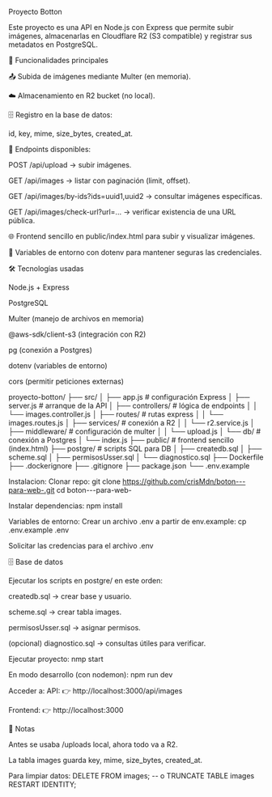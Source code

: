 Proyecto Botton

Este proyecto es una API en Node.js con Express que permite subir imágenes, almacenarlas en Cloudflare R2 (S3 compatible) y registrar sus metadatos en PostgreSQL.

🚀 Funcionalidades principales

📤 Subida de imágenes mediante Multer (en memoria).

☁️ Almacenamiento en R2 bucket (no local).

🗄️ Registro en la base de datos:

id, key, mime, size_bytes, created_at.

🔎 Endpoints disponibles:

POST /api/upload → subir imágenes.

GET /api/images → listar con paginación (limit, offset).

GET /api/images/by-ids?ids=uuid1,uuid2 → consultar imágenes específicas.

GET /api/images/check-url?url=... → verificar existencia de una URL pública.

🌐 Frontend sencillo en public/index.html para subir y visualizar imágenes.

🔐 Variables de entorno con dotenv para mantener seguras las credenciales.

🛠️ Tecnologías usadas

Node.js + Express

PostgreSQL

Multer (manejo de archivos en memoria)

@aws-sdk/client-s3 (integración con R2)

pg (conexión a Postgres)

dotenv (variables de entorno)

cors (permitir peticiones externas)

proyecto-botton/
├── src/
│   ├── app.js              # configuración Express
│   ├── server.js           # arranque de la API
│   ├── controllers/        # lógica de endpoints
│   │   └── images.controller.js
│   ├── routes/             # rutas express
│   │   └── images.routes.js
│   ├── services/           # conexión a R2
│   │   └── r2.service.js
│   ├── middleware/         # configuración de multer
│   │   └── upload.js
│   └── db/                 # conexión a Postgres
│       └── index.js
├── public/                 # frontend sencillo (index.html)
├── postgre/                # scripts SQL para DB
│   ├── createdb.sql
│   ├── scheme.sql
│   ├── permisosUsser.sql
│   └── diagnostico.sql
├── Dockerfile
├── .dockerignore
├── .gitignore
├── package.json
└── .env.example


Instalacion: 
Clonar repo: 
git clone https://github.com/crisMdn/boton---para-web-.git
cd boton---para-web-

Instalar dependencias: 
npm install

Variables de entorno: 
Crear un archivo .env a partir de env.example: 
cp .env.example .env

Solicitar las credencias para el archivo .env


🗄️ Base de datos

Ejecutar los scripts en postgre/ en este orden:

createdb.sql → crear base y usuario.

scheme.sql → crear tabla images.

permisosUsser.sql → asignar permisos.

(opcional) diagnostico.sql → consultas útiles para verificar.

Ejecutar proyecto: 
nmp start 

En modo desarrollo (con nodemon): 
npm run dev 

Acceder a:
API: 👉 http://localhost:3000/api/images

Frontend: 👉 http://localhost:3000

🧹 Notas

Antes se usaba /uploads local, ahora todo va a R2.

La tabla images guarda key, mime, size_bytes, created_at.

Para limpiar datos:
DELETE FROM images;
-- o
TRUNCATE TABLE images RESTART IDENTITY;
